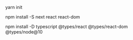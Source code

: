 yarn init

npm install -S next react react-dom

npm install -D typescript @types/react @types/react-dom @types/node@10